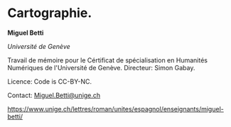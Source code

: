 # Cartographie.

**Miguel Betti**

*Université de Genève*

Travail de mémoire pour le Cértificat de spécialisation en Humanités Numériques de l'Université de Genève. Directeur: Simon Gabay.

Licence: Code is CC-BY-NC.


Contact: Miguel.Betti@unige.ch

https://www.unige.ch/lettres/roman/unites/espagnol/enseignants/miguel-betti/
